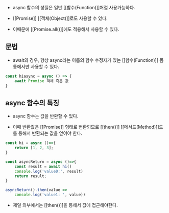 - async 함수의 성질은 일반 [[함수(Function)]]처럼 사용가능하다.

- [[Promise]] [[객체(Object)]]로도 사용할 수 있다. 
- 이때문에 [[Promise.all()]]에도 적용해서 사용할 수 있다.


## 문법

- await의 경우, 항상 async라는 이름의 함수 수정자가 있는 [[함수(Function)]] 몸통에서만 사용할 수 있다.

```js
const hiasync = async () => {
	await Promise 객체 혹은 값
}
```


## async 함수의 특징

- async 함수는 값을 반환할 수 있다. 

- 이때 반환값은 [[Promise]] 형태로 변환되므로 [[then()]] [[메서드(Method)]]드를 통해서 반환되는 값을 얻어야 한다. 

```js
const hi = async ()=>{
    return [1, 2, 3];
}

const asyncReturn = async ()=>{
    const result = await hi()
    console.log('value0:', result)
    return result;
}

asyncReturn().then(value => 
    console.log('value1: ', value))
```

- 제일 외부에서는 [[then()]]을 통해서 값에 접근해야한다.
